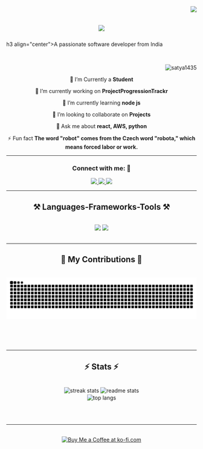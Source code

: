 <img align="right" src="https://visitor-badge.laobi.icu/badge?page_id=satya1435.satya1435" />

<h1 align="center">
    <img src="https://readme-typing-svg.herokuapp.com/?font=Righteous&size=35&center=true&vCenter=true&width=500&height=70&duration=4000&lines=Hi+There!+👋;+I'm+Satya+Gopal+Chinnari!;" />
</h1>

h3 align="center">A passionate software developer from India </h3>

<br/>

<div align="center">
<p align="right"> <img src="https://komarev.com/ghpvc/?username=satya1435&label=Profile%20views&color=0e75b6&style=flat" alt="satya1435" /> </p>

  🤝 I’m Currently a **Student**

  🔭 I’m currently working on **ProjectProgressionTrackr**

  🌱 I’m currently learning **node js**

  👯 I’m looking to collaborate on **Projects**

  💬 Ask me about **react, AWS, python**

  ⚡ Fun fact **The word "robot" comes from the Czech word "robota," which means forced labor or work.**

  </div>

<hr/>

<div align="center"> 
    <h3>Connect with me: 🤝 </h3>
  <a href="mailto:satya950533@gmail.com">
    <img src="https://img.shields.io/badge/Gmail-333333?style=for-the-badge&logo=gmail&logoColor=red" />
  </a>
  <a href="www.linkedin.com/in/satya-gopal-chinnari" target="_blank">
    <img src="https://img.shields.io/badge/LinkedIn-0077B5?style=for-the-badge&logo=linkedin&logoColor=white" target="_blank" />
  </a>
  <a href="https://profiles.lubtrends.com/gopal/" target="_blank">
     <img src="https://img.shields.io/badge/Portfolio-FF5722?style=for-the-badge&logo=todoist&logoColor=white" target="_blank" /> <!-- sqlite, safari, google-chrome are other good icon options -->
  </a>
</div>

 <hr/>

 
<h2 align="center">⚒️ Languages-Frameworks-Tools ⚒️</h2>
<br/>
<div align="center">
    <img src="https://skillicons.dev/icons?i=react,bootstrap,html,css,vscode,github,figma,aws," />
    <img src="https://skillicons.dev/icons?i=python,javascript,c,mysql,mongodb,php," /><br>
</div>
<br/>
<hr/>

<div align="center">
  <h2>🐍 My Contributions 🐍</h2>
  <br>
  <img alt="snake eating my contributions" src="https://raw.githubusercontent.com/satya1435/satya1435/output/github-contribution-grid-snake.svg" />
  
  <br/><br/><br/>
</div>

<hr/>

<h2 align="center">⚡ Stats ⚡</h2>
<br>
<div align=center>
  <img width=390 src="https://github-readme-streak-stats-salesp07.vercel.app/?user=salesp07&count_private=true&theme=react&border_radius=10" alt="streak stats"/>
  <img width=390 src="https://github-readme-stats-salesp07.vercel.app/api?username=salesp07&count_private=true&show_icons=true&theme=react&rank_icon=github&border_radius=10" alt="readme stats" />
  <br/>
  <img width=325 align="center" src="https://github-readme-stats-salesp07.vercel.app/api/top-langs/?username=salesp07&hide=HTML&langs_count=8&layout=compact&theme=react&border_radius=10&size_weight=0.5&count_weight=0.5&exclude_repo=github-readme-stats" alt="top langs" />
</div>

<br/><br/>

<hr/>

<br/>

<div align="center">
<a href='https://ko-fi.com/V7V4RAK9C' target='_blank'><img height='64' style='border:0px;height:64px;' src='https://storage.ko-fi.com/cdn/kofi1.png?v=3' border='0' alt='Buy Me a Coffee at ko-fi.com' /></a>
</div>

<br/>
